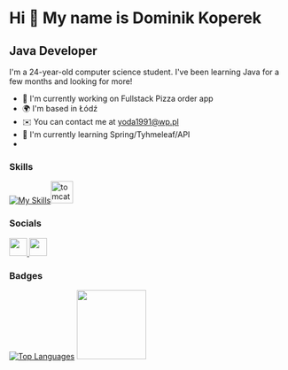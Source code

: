 Hi 👋 My name is Dominik Koperek
================================

Java Developer
--------------
I'm a 24-year-old computer science student. I've been learning Java for a few months and looking for more!
* 👷  I'm currently working on Fullstack Pizza order app
* 🌍  I'm based in Łódź
* ✉️  You can contact me at [yoda1991@wp.pl](mailto:yoda1991@wp.pl)
* 🧠  I'm currently learning Spring/Tyhmeleaf/API
* 
### Skills

[![My Skills](https://skillicons.dev/icons?i=java,spring,idea,hibernate,mysql,postman,maven)](https://skillicons.dev)<img src="https://cdn.jsdelivr.net/gh/devicons/devicon/icons/tomcat/tomcat-original.svg" height="40" alt="tomcat logo"  />


### Socials

<p align="left"> <a href="https://www.github.com/dominikkoperek" target="_blank" rel="noreferrer"> <picture> <source media="(prefers-color-scheme: dark)" srcset="https://raw.githubusercontent.com/danielcranney/readme-generator/main/public/icons/socials/github-dark.svg" /> <source media="(prefers-color-scheme: light)" srcset="https://raw.githubusercontent.com/danielcranney/readme-generator/main/public/icons/socials/github.svg" /> <img src="https://raw.githubusercontent.com/danielcranney/readme-generator/main/public/icons/socials/github.svg" width="32" height="32" /> </picture> </a> <a href="https://www.linkedin.com/in/dominik-koperek/" target="_blank" rel="noreferrer"> <picture> <source media="(prefers-color-scheme: dark)" srcset="https://raw.githubusercontent.com/danielcranney/readme-generator/main/public/icons/socials/linkedin-dark.svg" /> <source media="(prefers-color-scheme: light)" srcset="https://raw.githubusercontent.com/danielcranney/readme-generator/main/public/icons/socials/linkedin.svg" /> <img src="https://raw.githubusercontent.com/danielcranney/readme-generator/main/public/icons/socials/linkedin.svg" width="32" height="32" /> </picture> </a></p>

### Badges

<div align="left">
<a href="https://github.com/dominikkoperek" align="left"><img src="https://github-readme-stats.vercel.app/api/top-langs/?username=dominikkoperek&langs_count=10&title_color=0891b2&text_color=ffffff&icon_color=0891b2&bg_color=1c1917&hide_border=true&locale=en&custom_title=Top%20%Languages" alt="Top Languages" /></a>
  <img height="125" src="https://media.tenor.com/qA9u4ETE66MAAAAC/hello-there-kenobi.gif"  />
</div>

###
